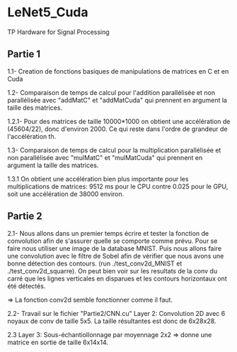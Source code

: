 # LeNet5_Cuda
TP Hardware for Signal Processing

## Partie 1
1.1- Creation de fonctions basiques de manipulations de matrices en C et en Cuda

1.2- Comparaison de temps de calcul pour l'addition parallélisée et non parallélisée avec "addMatC" et "addMatCuda" qui prennent en argument la taille des matrices.

1.2.1- Pour des matrices de taille 10000*1000 on obtient une accélération de (45604/22), donc d'environ 2000. Ce qui reste dans l'ordre de grandeur de l'accélération th. 

1.3- Comparaison de temps de calcul pour la multiplication parallélisée et non parallélisée avec "mulMatC" et "mulMatCuda" qui prennent en argument la taille des matrices.

1.3.1 On obtient une accélération bien plus importante pour les multiplications de matrices: 9512 ms pour le CPU contre 0.025 pour le GPU, soit une accélération de 38000 environ.

## Partie 2

2.1- Nous allons dans un premier temps écrire et tester la fonction de convolution afin de s'assurer quelle se comporte comme prévu. Pour se faire nous utiliser une image de la database MNIST. Puis nous allons faire une convolution avec le filtre de Sobel afin de vérifier que nous avons une bonne détection des contours. (run ./test_conv2d_MNIST et ./test_conv2d_squarre).
On peut bien voir sur les resultats de la conv du carré que les lignes verticales en disparues et les contours horizontaux ont été détectés.

=> La fonction conv2d semble fonctionner comme il faut.

2.2- Travail sur le fichier "Partie2/CNN.cu" Layer 2: Convolution 2D avec 6 noyaux de conv de taille 5x5. La taille résultantes est donc de 6x28x28.

2.3 Layer 3: Sous-échantiollonnage par moyennage 2x2 => donne une matrice en sortie de taille 6x14x14.





